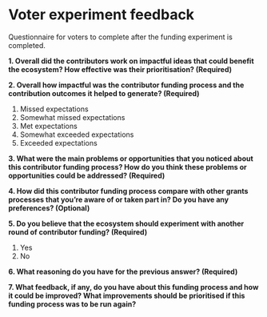 # Voter experiment feedback

Questionnaire for voters to complete after the funding experiment is completed.



**1. Overall did the contributors work on impactful ideas that could benefit the ecosystem? How effective was their prioritisation? (Required)**



**2. Overall how impactful was the contributor funding process and the contribution outcomes it helped to generate? (Required)**

1. Missed expectations
2. Somewhat missed expectations
3. Met expectations
4. Somewhat exceeded expectations
5. Exceeded expectations



**3. What were the main problems or opportunities that you noticed about this contributor funding process? How do you think these problems or opportunities could be addressed? (Required)**



**4. How did this contributor funding process compare with other grants processes that you’re aware of or taken part in? Do you have any preferences? (Optional)**



**5. Do you believe that the ecosystem should experiment with another round of contributor funding? (Required)**

1. Yes
2. No



**6. What reasoning do you have for the previous answer? (Required)**



**7. What feedback, if any, do you have about this funding process and how it could be improved? What improvements should be prioritised if this funding process was to be run again?**
